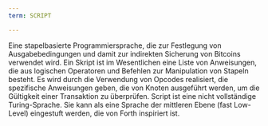 ```yaml
---
term: SCRIPT

---
```

Eine stapelbasierte Programmiersprache, die zur Festlegung von Ausgabebedingungen und damit zur indirekten Sicherung von Bitcoins verwendet wird. Ein Skript ist im Wesentlichen eine Liste von Anweisungen, die aus logischen Operatoren und Befehlen zur Manipulation von Stapeln besteht. Es wird durch die Verwendung von Opcodes realisiert, die spezifische Anweisungen geben, die von Knoten ausgeführt werden, um die Gültigkeit einer Transaktion zu überprüfen. Script ist eine nicht vollständige Turing-Sprache. Sie kann als eine Sprache der mittleren Ebene (fast Low-Level) eingestuft werden, die von Forth inspiriert ist.